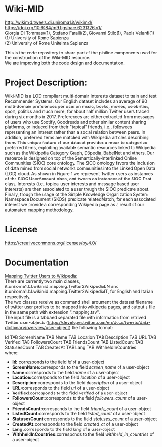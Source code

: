 # Wiki-MID
http://wikimid.tweets.di.uniroma1.it/wikimid/<br>
https://doi.org/10.6084/m9.figshare.6231326.v1/<br>
Giorgia Di Tommaso(1), Stefano Faralli(2), Giovanni Stilo(1), Paola Velardi(1)<br>
(1) University of Rome Sapienza<br>
(2) University of Rome Unitelma Sapienza<br>

This is the code repository to share part of the pipiline components used for the construction of the Wiki-MID resource.<br>
We are improving both the code design and documentation. 

# Project Description:
Wiki-MID is a LOD compliant multi-domain interests dataset to train and test Recommender Systems. Our English dataset includes an average of 90 multi-domain preferences per user on music, books, movies, celebrities, sport, politics and much more, for about half million Twitter users traced during six months in 2017. Preferences are either extracted from messages of users who use Spotify, Goodreads and other similar content sharing platforms, or induced from their "topical" friends, i.e., followees representing an interest rather than a social relation between peers. In addition, preferred items are matched with Wikipedia articles describing them. This unique feature of our dataset provides a mean to categorize preferred items, exploiting available semantic resources linked to Wikipedia such as the Wikipedia Category Graph, DBpedia, BabelNet and others.
Our resource is designed on top of the Semantically-Interlinked Online Communities (SIOC) core ontology. The SIOC ontology favors the inclusion of data mined from social networks communities into the Linked Open Data (LOD) cloud. As shown in Figure 1 we represent Twitter users as instances of the SIOC UserAccount class, and tweets as instances of the SIOC Post class. Interests (i.e., topical user interests and message based user interests) are then associated to a user trough the SIOC predicate about. Finally, trough the usage of the Simple Knowledge Organization System Namespace Document (SKOS) predicate relatedMatch, for each associated interest we provide a corresponding Wikipedia page as a result of our automated mapping methodology.

# License
https://creativecommons.org/licenses/by/4.0/

# Documentation
 
<u>Mapping Twitter Users to Wikipedia:</u><br>
There are currently two main classes, it.uniroma1.lcl.wikimid.mapping.Twitter2WikipediaEN and it.uniroma1.lcl.wikimid.mapping.Twitter2WikipediaIT, for English and Italian respectively. <br>
The two classes receive as command shell argument the dataset filename of twitter user profiles to be mapped into wikipedia pages, and output a file in the same path with extension ".mapping.tsv".<br>
The input file is a tabbaed separated file with information from retrived Twitter user-objects (https://developer.twitter.com/en/docs/tweets/data-dictionary/overview/user-object) the following format:<br>

Id TAB ScreenName TAB Name TAB Location TAB Description TAB URL TAB Verified TAB FollowersCount TAB FriendsCount TAB ListedCount TAB StatusesCount TAB CreatedAt TAB Lang TAB WithheldInCountries <br>
where:<br>
<ul>
 <li><b>Id:</b> corresponds to the field <i>id</i> of a user-object</li>
  <li><b>ScreenName:</b>corresponds to the field <i>screen_name</i> of a user-object</li>
  <li><b>Name:</b>corresponds to the field <i>name</i> of a user-object</li>
  <li><b>Location:</b>corresponds to the field <i>location</i> of a user-object</li>
  <li><b>Description:</b>corresponds to the field <i>description</i> of a user-object</li>
  <li><b>URL:</b>corresponds to the field <i>url</i> of a user-object</li>
   <li><b>Verified:</b>corresponds to the field <i>verified</i> of a user-object</li>
  <li><b>FollowersCount:</b>corresponds to the field <i>followers_count</i> of a user-object</li>
    <li><b>FriendsCount:</b>corresponds to the field <i>friends_count</i> of a user-object</li>
  <li><b>ListedCount:</b>corresponds to the field <i>listed_count</i> of a user-object</li>
    <li><b>StatusesCount:</b>corresponds to the field <i>statuses_count</i> of a user-object</li>
  <li><b>CreatedAt:</b>corresponds to the field <i>created_at</i> of a user-object</li>
     <li><b>Lang:</b>corresponds to the field <i>lang</i> of a user-object</li>
  <li><b>WithheldInCountries:</b>corresponds to the field <i>withheld_in_countries</i> of a user-object</li>
 
 </ul>







